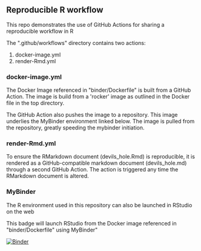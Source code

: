 ## Reproducible R workflow
This repo demonstrates the use of GitHub Actions for sharing a reproducible workflow in R

The ".github/workflows" directory contains two actions:

1. docker-image.yml
2. render-Rmd.yml

### docker-image.yml

The Docker Image referenced in "binder/Dockerfile" is built from a GitHub Action. The image is build from a 'rocker' image as outlined in the Docker file in the top directory. 

The GitHub Action also pushes the image to a repository. This image underlies the MyBinder environment linked below. The image is pulled from the repository, greatly speeding the mybinder initiation.


### render-Rmd.yml

To ensure the RMarkdown document (devils_hole.Rmd) is reproducible, it is rendered as a GitHub-compatible markdown document (devils_hole.md) through a second GitHub Action. The action is triggered any time the RMarkdown document is altered.

### MyBinder

The R environment used in this repository can also be launched in RStudio on the web 

This badge will launch RStudio from the Docker image referenced in "binder/Dockerfile" using MyBinder"

[![Binder](https://mybinder.org/badge_logo.svg)](https://mybinder.org/v2/gh/DaveEdge1/Devils_Hole2/HEAD?urlpath=rstudio)
